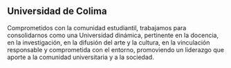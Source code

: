 ## Universidad de Colima

Comprometidos con la comunidad estudiantil, trabajamos para consolidarnos como una Universidad dinámica, pertinente en la docencia, en la investigación, en la difusión del arte y la cultura, en la vinculación responsable y comprometida con el entorno, promoviendo un liderazgo que aporte a la comunidad universitaria y a la sociedad.
